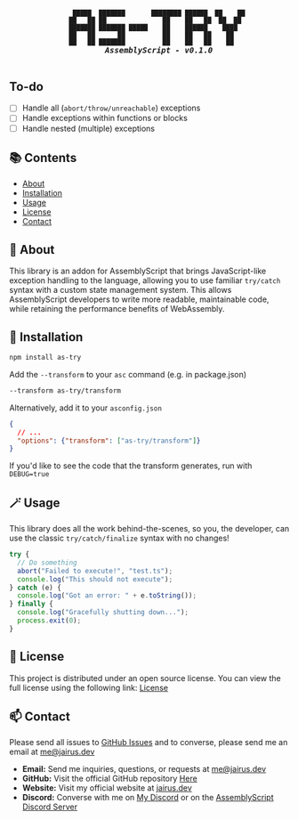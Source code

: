 <h5 align="center">
  <pre>
<span style="font-size: 0.8em;">     █████  ███████       ████████ ██████  ██    ██
    ██   ██ ██               ██    ██   ██  ██  ██ 
    ███████ ███████ █████    ██    ██████    ████  
    ██   ██      ██          ██    ██   ██    ██   
    ██   ██ ███████          ██    ██   ██    ██   </span>
    AssemblyScript - v0.1.0
  </pre>
</h5>

## To-do
- [ ] Handle all (`abort/throw/unreachable`) exceptions
- [ ] Handle exceptions within functions or blocks
- [ ] Handle nested (multiple) exceptions

## 📚 Contents

- [About](#-about)
- [Installation](#-installation)
- [Usage](#-usage)
- [License](#-license)
- [Contact](#-contact)

## 📝 About

This library is an addon for AssemblyScript that brings JavaScript-like exception handling to the language, allowing you to use familiar `try/catch` syntax with a custom state management system. This allows AssemblyScript developers to write more readable, maintainable code, while retaining the performance benefits of WebAssembly.

## 💾 Installation

```bash
npm install as-try
```

Add the `--transform` to your `asc` command (e.g. in package.json)

```bash
--transform as-try/transform
```

Alternatively, add it to your `asconfig.json`

```json
{
  // ...
  "options": {"transform": ["as-try/transform"]}
}
```

If you'd like to see the code that the transform generates, run with `DEBUG=true`

## 🪄 Usage

This library does all the work behind-the-scenes, so you, the developer, can use the classic `try/catch/finalize` syntax with no changes!
```js
try {
  // Do something
  abort("Failed to execute!", "test.ts");
  console.log("This should not execute");
} catch (e) {
  console.log("Got an error: " + e.toString());
} finally {
  console.log("Gracefully shutting down...");
  process.exit(0);
}
```

## 📃 License

This project is distributed under an open source license. You can view the full license using the following link: [License](./LICENSE)

## 📫 Contact

Please send all issues to [GitHub Issues](https://github.com/JairusSW/as-json/issues) and to converse, please send me an email at [me@jairus.dev](mailto:me@jairus.dev)

- **Email:** Send me inquiries, questions, or requests at [me@jairus.dev](mailto:me@jairus.dev)
- **GitHub:** Visit the official GitHub repository [Here](https://github.com/JairusSW/as-json)
- **Website:** Visit my official website at [jairus.dev](https://jairus.dev/)
- **Discord:** Converse with me on [My Discord](discord.com/users/600700584038760448) or on the [AssemblyScript Discord Server](https://discord.gg/assemblyscript/)
